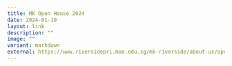 ```yaml
---
title: MK Open House 2024
date: 2024-01-19
layout: link
description: ""
image: ""
variant: markdown
external: https://www.riversidepri.moe.edu.sg/mk-riverside/about-us/open-house-2024
---
```


